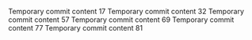 Temporary commit content 17
Temporary commit content 32
Temporary commit content 57
Temporary commit content 69
Temporary commit content 77
Temporary commit content 81
